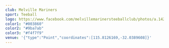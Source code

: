 ```yaml
---
club: Melville Mariners
sport: Teeball
logo: https://www.facebook.com/melvillemarinersteeballclub/photos/a.1429528670710675/1610526465944227/
color1: "#003860"
color2: "#9ba7ab"
color3: "#f4f7f9"
venue: '{"type":"Point","coordinates":[115.8126169,-32.0389608]}'
---
```

